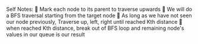 Self Notes:
🍋 Mark each node to its parent to traverse upwards
🍋 We will do a BFS traversal starting from the target node
🍋 As long as we have not seen our node previously, Traverse up, left, right until reached Kth distance
🍋 when reached Kth distance, break out of BFS loop and remaining node's values in our queue is our result
​